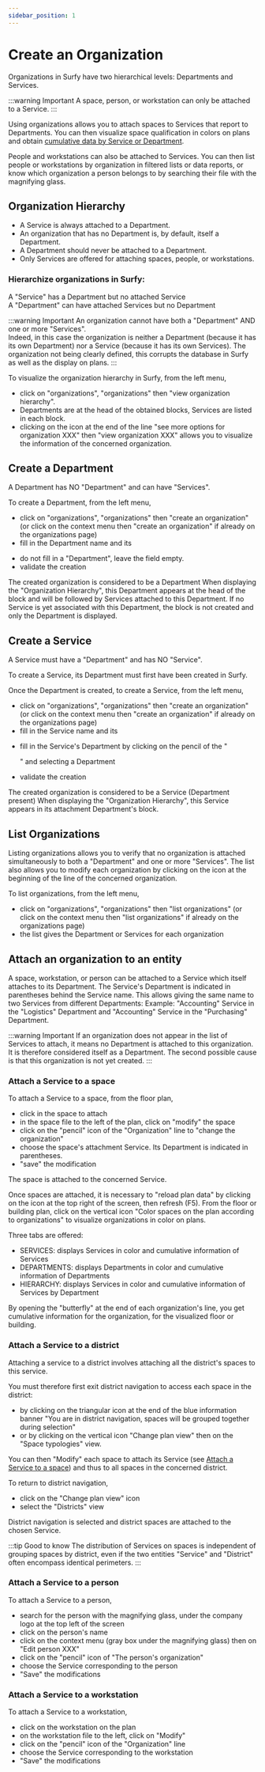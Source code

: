 ```yaml
---
sidebar_position: 1
---
```

# Create an Organization

Organizations in Surfy have two hierarchical levels: Departments and Services.

:::warning Important
A space, person, or workstation can only be attached to a Service.
:::

Using organizations allows you to attach spaces to Services that report to Departments.
You can then visualize space qualification in colors on plans and obtain [cumulative data by Service or Department](/docs/tutorials/organization/edit.md#visualize-organizations-on-plans).

People and workstations can also be attached to Services.
You can then list people or workstations by organization in filtered lists or data reports, or know which organization a person belongs to by searching their file with the magnifying glass.

<Youtube code="bvOEaYs1prg"/>

## Organization Hierarchy

-   A Service is always attached to a Department.
-   An organization that has no Department is, by default, itself a Department.
-   A Department should never be attached to a Department.
-   Only Services are offered for attaching spaces, people, or workstations.

### Hierarchize organizations in Surfy:

A "Service" has a Department but no attached Service                                  
A "Department" can have attached Services but no Department

:::warning Important
An organization cannot have both a "Department" AND one or more "Services".                                        
Indeed, in this case the organization is neither a Department (because it has its own Department) nor a Service (because it has its own Services). The organization not being clearly defined, this corrupts the database in Surfy as well as the display on plans.
:::

To visualize the organization hierarchy in Surfy, from the left menu,

-   click on "organizations", "organizations" then "view organization hierarchy".
-   Departments are at the head of the obtained blocks, Services are listed in each block.
-   clicking on the icon at the end of the line "see more options for organization XXX" then "view organization XXX" allows you to visualize the information of the concerned organization.

## Create a Department

A Department has NO "Department" and can have "Services".

To create a Department, from the left menu,

-   click on "organizations", "organizations" then "create an organization" (or click on the context menu then "create an organization" if already on the organizations page)
-   fill in the Department name and its <P code="organization:color"/>
-   do not fill in a "Department", leave the field empty.
-   validate the creation

The created organization is considered to be a Department
When displaying the "Organization Hierarchy", this Department appears at the head of the block and will be followed by Services attached to this Department. If no Service is yet associated with this Department, the block is not created and only the Department is displayed.

## Create a Service

A Service must have a "Department" and has NO "Service".

To create a Service, its Department must first have been created in Surfy. 

Once the Department is created, to create a Service, from the left menu,

-   click on "organizations", "organizations" then "create an organization" (or click on the context menu then "create an organization" if already on the organizations page)
-   fill in the Service name and its <P code="organization:color"/>
-   fill in the Service's Department by clicking on the pencil of the "<P code="organization:organization" />" and selecting a Department
-   validate the creation

The created organization is considered to be a Service (Department present)
When displaying the "Organization Hierarchy", this Service appears in its attachment Department's block.

## List Organizations

Listing organizations allows you to verify that no organization is attached simultaneously to both a "Department" and one or more "Services".
The list also allows you to modify each organization by clicking on the icon at the beginning of the line of the concerned organization.

To list organizations, from the left menu,

-   click on "organizations", "organizations" then "list organizations" (or click on the context menu then "list organizations" if already on the organizations page)
-   the list gives the Department or Services for each organization

## Attach an organization to an entity

A space, workstation, or person can be attached to a Service which itself attaches to its Department.
The Service's Department is indicated in parentheses behind the Service name. This allows giving the same name to two Services from different Departments: Example: "Accounting" Service in the "Logistics" Department and "Accounting" Service in the "Purchasing" Department.

:::warning Important
If an organization does not appear in the list of Services to attach, it means no Department is attached to this organization. It is therefore considered itself as a Department. The second possible cause is that this organization is not yet created.
:::

### Attach a Service to a space

To attach a Service to a space, from the floor plan,

-   click in the space to attach
-   in the space file to the left of the plan, click on "modify" the space
-   click on the "pencil" icon of the "Organization" line to "change the organization"
-   choose the space's attachment Service. Its Department is indicated in parentheses.
-   "save" the modification

The space is attached to the concerned Service.

Once spaces are attached, it is necessary to "reload plan data" by clicking on the icon at the top right of the screen, then refresh (F5).
From the floor or building plan, click on the vertical icon "Color spaces on the plan according to organizations" to visualize organizations in color on plans.

Three tabs are offered:
-   SERVICES: displays Services in color and cumulative information of Services
-   DEPARTMENTS: displays Departments in color and cumulative information of Departments
-   HIERARCHY: displays Services in color and cumulative information of Services by Department

By opening the "butterfly" at the end of each organization's line, you get cumulative information for the organization, for the visualized floor or building.

### Attach a Service to a district

Attaching a service to a district involves attaching all the district's spaces to this service.

You must therefore first exit district navigation to access each space in the district:

-   by clicking on the triangular icon at the end of the blue information banner "You are in district navigation, spaces will be grouped together during selection"
-   or by clicking on the vertical icon "Change plan view" then on the "Space typologies" view.

You can then "Modify" each space to attach its Service (see [Attach a Service to a space](/docs/tutorials/organization/create.md#attach-a-service-to-a-space)) and thus to all spaces in the concerned district.

To return to district navigation,

-   click on the "Change plan view" icon
-   select the "Districts" view

District navigation is selected and district spaces are attached to the chosen Service.

:::tip Good to know
The distribution of Services on spaces is independent of grouping spaces by district, even if the two entities "Service" and "District" often encompass identical perimeters.
:::

### Attach a Service to a person

To attach a Service to a person,

-   search for the person with the magnifying glass, under the company logo at the top left of the screen
-   click on the person's name
-   click on the context menu (gray box under the magnifying glass) then on "Edit person XXX"
-   click on the "pencil" icon of "The person's organization"
-   choose the Service corresponding to the person
-   "Save" the modifications

### Attach a Service to a workstation

To attach a Service to a workstation,

-   click on the workstation on the plan
-   on the workstation file to the left, click on "Modify"
-   click on the "pencil" icon of the "Organization" line
-   choose the Service corresponding to the workstation
-   "Save" the modifications
